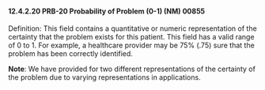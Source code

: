 #### 12.4.2.20 PRB-20 Probability of Problem (0-1) (NM) 00855

Definition: This field contains a quantitative or numeric representation of the certainty that the problem exists for this patient. This field has a valid range of 0 to 1. For example, a healthcare provider may be 75% (.75) sure that the problem has been correctly identified.

**Note**: We have provided for two different representations of the certainty of the problem due to varying representations in applications.
